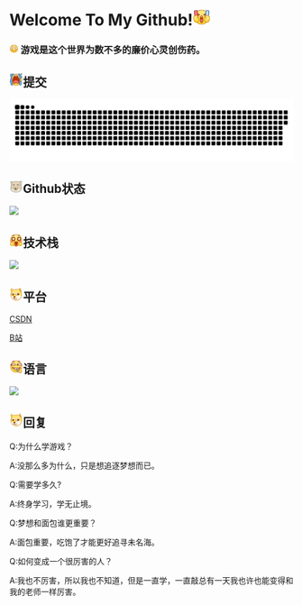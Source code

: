 # Welcome To My Github!<img src="image/.README_image/加油.png" width="30"  >

### <img src="image/.README_image/害羞.png" width="16"> 游戏是这个世界为数不多的廉价心灵创伤药。



## <img src="image/.README_image/大哭.png" width="24" >提交


![亮色](image/.README_image/github-contribution-grid-snake.svg)

## <img src="image/.README_image/藏狐.png" width="24" >Github状态

<img src="https://github-readme-stats.vercel.app/api?username=tiredliu&show_icons=true&theme=blue_navy&hide_title=true"> 



## <img src="image/.README_image/星星眼.png" width="24" >技术栈

![](https://skillicons.dev/icons?i=c,cpp,cs,unity,lua)

## <img src="image/.README_image/狗头.png" width="24" >平台

[CSDN](https://blog.csdn.net/qq_52373338?spm=1010.2135.3001.5343)

[B站](https://space.bilibili.com/631602621?spm_id_from=333.1007.0.0)

## <img src="image/.README_image/嗑瓜子.png" width="24" >语言

 <img src="https://github-readme-stats.vercel.app/api/top-langs/?username=tiredliu&hide_title=true&layout=compact&text_color=82AAFF&border_color=ffffff&bg_color=000000">



## <img src="image/.README_image/狗头.png" width="24" >回复

Q:为什么学游戏？

A:没那么多为什么，只是想追逐梦想而已。



Q:需要学多久?

A:终身学习，学无止境。



Q:梦想和面包谁更重要？

A:面包重要，吃饱了才能更好追寻未名海。



Q:如何变成一个很厉害的人？

A:我也不厉害，所以我也不知道，但是一直学，一直敲总有一天我也许也能变得和我的老师一样厉害。





